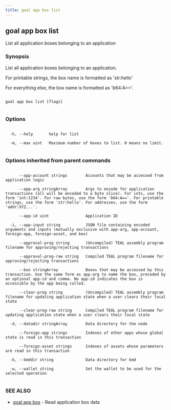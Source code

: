 ```yaml
---
title: goal app box list
---
```


## goal app box list



List all application boxes belonging to an application



### Synopsis



List all application boxes belonging to an application.

For printable strings, the box name is formatted as 'str:hello'

For everything else, the box name is formatted as 'b64:A=='. 




```

goal app box list [flags]


```



### Options




```

  -h, --help       help for list

  -m, --max uint   Maximum number of boxes to list. 0 means no limit.


```



### Options inherited from parent commands




```

      --app-account strings        Accounts that may be accessed from application logic

      --app-arg stringArray        Args to encode for application transactions (all will be encoded to a byte slice). For ints, use the form 'int:1234'. For raw bytes, use the form 'b64:A=='. For printable strings, use the form 'str:hello'. For addresses, use the form 'addr:XYZ...'.

      --app-id uint                Application ID

  -i, --app-input string           JSON file containing encoded arguments and inputs (mutually exclusive with app-arg, app-account, foreign-app, foreign-asset, and box)

      --approval-prog string       (Uncompiled) TEAL assembly program filename for approving/rejecting transactions

      --approval-prog-raw string   Compiled TEAL program filename for approving/rejecting transactions

      --box stringArray            Boxes that may be accessed by this transaction. Use the same form as app-arg to name the box, preceded by an optional app-id and comma. No app-id indicates the box is accessible by the app being called.

      --clear-prog string          (Uncompiled) TEAL assembly program filename for updating application state when a user clears their local state

      --clear-prog-raw string      Compiled TEAL program filename for updating application state when a user clears their local state

  -d, --datadir stringArray        Data directory for the node

      --foreign-app strings        Indexes of other apps whose global state is read in this transaction

      --foreign-asset strings      Indexes of assets whose parameters are read in this transaction

  -k, --kmddir string              Data directory for kmd

  -w, --wallet string              Set the wallet to be used for the selected operation


```



### SEE ALSO



* [goal app box](../../box/box/)	 - Read application box data



